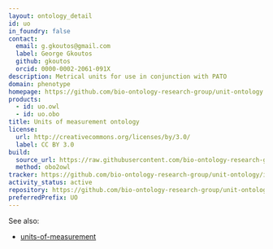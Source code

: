 ```yaml
---
layout: ontology_detail
id: uo
in_foundry: false
contact:
  email: g.gkoutos@gmail.com
  label: George Gkoutos
  github: gkoutos
  orcid: 0000-0002-2061-091X
description: Metrical units for use in conjunction with PATO
domain: phenotype
homepage: https://github.com/bio-ontology-research-group/unit-ontology
products:
  - id: uo.owl
  - id: uo.obo
title: Units of measurement ontology
license:
  url: http://creativecommons.org/licenses/by/3.0/
  label: CC BY 3.0
build:
  source_url: https://raw.githubusercontent.com/bio-ontology-research-group/unit-ontology/master/unit.obo
  method: obo2owl
tracker: https://github.com/bio-ontology-research-group/unit-ontology/issues
activity_status: active
repository: https://github.com/bio-ontology-research-group/unit-ontology
preferredPrefix: UO
---
```


See also:

 * [units-of-measurement](https://units-of-measurement.org/)
